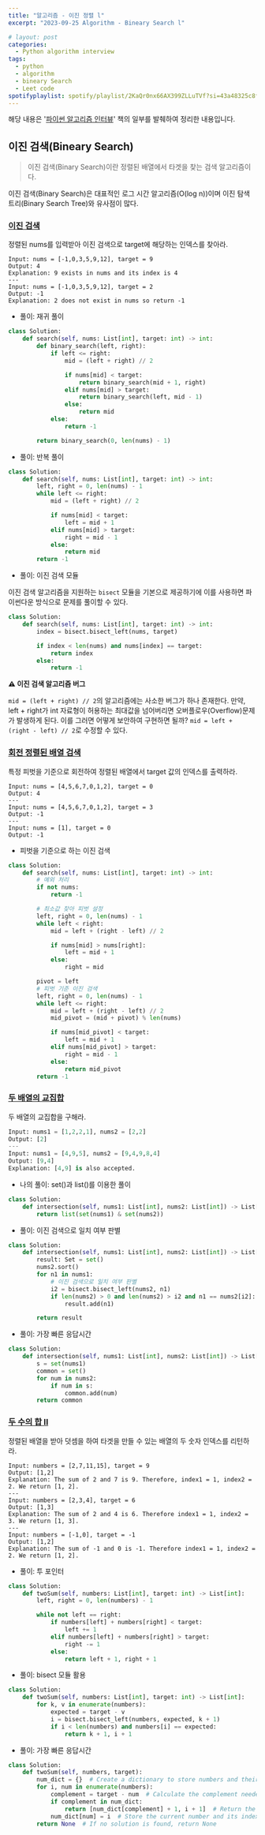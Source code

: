 ```yaml
---
title: "알고리즘 - 이진 정렬 l"
excerpt: "2023-09-25 Algorithm - Bineary Search l"

# layout: post
categories:
  - Python algorithm interview
tags:
  - python
  - algorithm
  - bineary Search
  - Leet code
spotifyplaylist: spotify/playlist/2KaQr0nx66AX399ZLLuTVf?si=43a48325c8fc4b16
---
```

해당 내용은 '[파이썬 알고리즘 인터뷰](https://product.kyobobook.co.kr/detail/S000001932748)' 책의 일부를 발췌하여 정리한 내용입니다.

## 이진 검색(Bineary Search)

> 이진 검색(Binary Search)이란 정렬된 배열에서 타겟을 찾는 검색 알고리즘이다.
> 

이진 검색(Binary Search)은 대표적인 로그 시간 알고리즘(O(log n))이며 이진 탐색 트리(Binary Search Tree)와 유사점이 많다.

### [이진 검색](https://leetcode.com/problems/binary-search/)

정렬된 nums를 입력받아 이진 검색으로 target에 해당하는 인덱스를 찾아라.

```
Input: nums = [-1,0,3,5,9,12], target = 9
Output: 4
Explanation: 9 exists in nums and its index is 4
---
Input: nums = [-1,0,3,5,9,12], target = 2
Output: -1
Explanation: 2 does not exist in nums so return -1
```

- 풀이: 재귀 풀이

```python
class Solution:
    def search(self, nums: List[int], target: int) -> int:
        def binary_search(left, right):
            if left <= right:
                mid = (left + right) // 2

                if nums[mid] < target:
                    return binary_search(mid + 1, right)
                elif nums[mid] > target:
                    return binary_search(left, mid - 1)
                else:
                    return mid
            else:
                return -1

        return binary_search(0, len(nums) - 1)
```

- 풀이: 반복 풀이

```python
class Solution:
    def search(self, nums: List[int], target: int) -> int:
        left, right = 0, len(nums) - 1
        while left <= right:
            mid = (left + right) // 2

            if nums[mid] < target:
                left = mid + 1
            elif nums[mid] > target:
                right = mid - 1
            else:
                return mid
        return -1
```

- 풀이: 이진 검색 모듈

이진 검색 알고리즘을 지원하는 `bisect` 모듈을 기본으로 제공하기에 이를 사용하면 파이썬다운 방식으로 문제를 풀이할 수 있다.

```python
class Solution:
    def search(self, nums: List[int], target: int) -> int:
        index = bisect.bisect_left(nums, target)

        if index < len(nums) and nums[index] == target:
            return index
        else:
            return -1
```

**⚠️ 이진 검색 알고리즘 버그**

`mid = (left + right) // 2`의 알고리즘에는 사소한 버그가 하나 존재한다. 만약, left + right가 int 자료형이 허용하는 최대값을 넘어버리면 오버플로우(Overflow)문제가 발생하게 된다. 이를 그러면 어떻게 보안하여 구현하면 될까? `mid = left + (right - left) // 2`로 수정할 수 있다. 

### [회전 정렬된 배열 검색](https://leetcode.com/problems/search-in-rotated-sorted-array/description/)

특정 피벗을 기준으로 회전하여 정렬된 배열에서 target 값의 인덱스를 출력하라.

```
Input: nums = [4,5,6,7,0,1,2], target = 0
Output: 4
---
Input: nums = [4,5,6,7,0,1,2], target = 3
Output: -1
---
Input: nums = [1], target = 0
Output: -1
```

- 피벗을 기준으로 하는 이진 검색

```python
class Solution:
    def search(self, nums: List[int], target: int) -> int:
        # 예외 처리
        if not nums:
            return -1

        # 최소값 찾아 피벗 설정
        left, right = 0, len(nums) - 1
        while left < right:
            mid = left + (right - left) // 2

            if nums[mid] > nums[right]:
                left = mid + 1
            else:
                right = mid

        pivot = left
        # 피벗 기준 이진 검색
        left, right = 0, len(nums) - 1
        while left <= right:
            mid = left + (right - left) // 2
            mid_pivot = (mid + pivot) % len(nums)

            if nums[mid_pivot] < target:
                left = mid + 1
            elif nums[mid_pivot] > target:
                right = mid - 1
            else:
                return mid_pivot
        return -1
```

### [두 배열의 교집합](https://leetcode.com/problems/intersection-of-two-arrays/)

두 배열의 교집합을 구해라.

```python
Input: nums1 = [1,2,2,1], nums2 = [2,2]
Output: [2]
---
Input: nums1 = [4,9,5], nums2 = [9,4,9,8,4]
Output: [9,4]
Explanation: [4,9] is also accepted.
```

- 나의 풀이: set()과 list()를 이용한 풀이

```python
class Solution:
    def intersection(self, nums1: List[int], nums2: List[int]) -> List[int]:
        return list(set(nums1) & set(nums2))
```

- 풀이: 이진 검색으로 일치 여부 판별

```python
class Solution:
    def intersection(self, nums1: List[int], nums2: List[int]) -> List[int]:
        result: Set = set()
        nums2.sort()
        for n1 in nums1:
            # 이진 검색으로 일치 여부 판별
            i2 = bisect.bisect_left(nums2, n1)
            if len(nums2) > 0 and len(nums2) > i2 and n1 == nums2[i2]:
                result.add(n1)

        return result
```

- 풀이: 가장 빠른 응답시간

```python
class Solution:
    def intersection(self, nums1: List[int], nums2: List[int]) -> List[int]:
        s = set(nums1)
        common = set()
        for num in nums2:
            if num in s:
                common.add(num)
        return common
```

### [두 수의 합 II](https://leetcode.com/problems/two-sum-ii-input-array-is-sorted/)

정렬된 배열을 받아 덧셈을 하여 타겟을 만들 수 있는 배열의 두 숫자 인덱스를 리턴하라.

```
Input: numbers = [2,7,11,15], target = 9
Output: [1,2]
Explanation: The sum of 2 and 7 is 9. Therefore, index1 = 1, index2 = 2. We return [1, 2].
---
Input: numbers = [2,3,4], target = 6
Output: [1,3]
Explanation: The sum of 2 and 4 is 6. Therefore index1 = 1, index2 = 3. We return [1, 3].
---
Input: numbers = [-1,0], target = -1
Output: [1,2]
Explanation: The sum of -1 and 0 is -1. Therefore index1 = 1, index2 = 2. We return [1, 2].
```

- 풀이: 투 포인터

```python
class Solution:
    def twoSum(self, numbers: List[int], target: int) -> List[int]:
        left, right = 0, len(numbers) - 1

        while not left == right:
            if numbers[left] + numbers[right] < target:
                left += 1
            elif numbers[left] + numbers[right] > target:
                right -= 1
            else:
                return left + 1, right + 1
```

- 풀이: bisect 모듈 활용

```python
class Solution:
    def twoSum(self, numbers: List[int], target: int) -> List[int]:
        for k, v in enumerate(numbers):
            expected = target - v
            i = bisect.bisect_left(numbers, expected, k + 1)
            if i < len(numbers) and numbers[i] == expected:
                return k + 1, i + 1
```

- 풀이: 가장 빠른 응답시간

```python
class Solution:
    def twoSum(self, numbers, target):
        num_dict = {}  # Create a dictionary to store numbers and their indices
        for i, num in enumerate(numbers):
            complement = target - num  # Calculate the complement needed to reach the target
            if complement in num_dict:
                return [num_dict[complement] + 1, i + 1]  # Return the indices of the two numbers
            num_dict[num] = i  # Store the current number and its index in the dictionary
        return None  # If no solution is found, return None
```